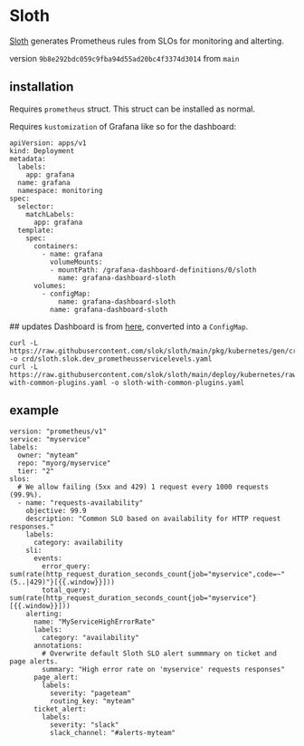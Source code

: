 # Sloth
[Sloth](https://github.com/slok/sloth) generates Prometheus rules from SLOs for monitoring and alterting.

version `9b8e292bdc059c9fba94d55ad20bc4f3374d3014` from `main`

## installation
Requires `prometheus` struct. This struct can be installed as normal. 

Requires `kustomization` of Grafana like so for the dashboard:
```
apiVersion: apps/v1
kind: Deployment
metadata:
  labels:
    app: grafana
  name: grafana
  namespace: monitoring
spec:
  selector:
    matchLabels:
      app: grafana
  template:
    spec:
      containers:
        - name: grafana
          volumeMounts:
          - mountPath: /grafana-dashboard-definitions/0/sloth
            name: grafana-dashboard-sloth
      volumes:
        - configMap:
            name: grafana-dashboard-sloth
          name: grafana-dashboard-sloth
```

## updates
Dashboard is from [here](https://grafana.com/grafana/dashboards/14348), converted into a `ConfigMap`.

```
curl -L https://raw.githubusercontent.com/slok/sloth/main/pkg/kubernetes/gen/crd/sloth.slok.dev_prometheusservicelevels.yaml -o crd/sloth.slok.dev_prometheusservicelevels.yaml
curl -L https://raw.githubusercontent.com/slok/sloth/main/deploy/kubernetes/raw/sloth-with-common-plugins.yaml -o sloth-with-common-plugins.yaml
```

## example
```
version: "prometheus/v1"
service: "myservice"
labels:
  owner: "myteam"
  repo: "myorg/myservice"
  tier: "2"
slos:
  # We allow failing (5xx and 429) 1 request every 1000 requests (99.9%).
  - name: "requests-availability"
    objective: 99.9
    description: "Common SLO based on availability for HTTP request responses."
    labels:
      category: availability
    sli:
      events:
        error_query: sum(rate(http_request_duration_seconds_count{job="myservice",code=~"(5..|429)"}[{{.window}}]))
        total_query: sum(rate(http_request_duration_seconds_count{job="myservice"}[{{.window}}]))
    alerting:
      name: "MyServiceHighErrorRate"
      labels:
        category: "availability"
      annotations:
        # Overwrite default Sloth SLO alert summmary on ticket and page alerts.
        summary: "High error rate on 'myservice' requests responses"
      page_alert:
        labels:
          severity: "pageteam"
          routing_key: "myteam"
      ticket_alert:
        labels:
          severity: "slack"
          slack_channel: "#alerts-myteam"
```
